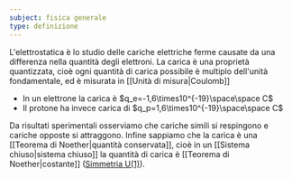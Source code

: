 ```yaml
---
subject: fisica generale
type: definizione
---
```

L'elettrostatica è lo studio delle cariche elettriche ferme causate da una differenza nella quantità degli elettroni.
La carica è una proprietà quantizzata, cioè ogni quantità di carica possibile è multiplo dell'unità fondamentale, ed è misurata in [[Unità di misura|Coulomb]]
* In un elettrone la carica è $q_e=-1,6\times10^{-19}\space\space C$
* Il protone ha invece carica di $q_p=1,6\times10^{-19}\space\space C$

Da risultati sperimentali osserviamo che cariche simili si respingono e cariche opposte si attraggono.
Infine sappiamo che la carica è una [[Teorema di Noether|quantità conservata]], cioè in un [[Sistema chiuso|sistema chiuso]] la quantità di carica è [[Teorema di Noether|costante]] ([Simmetria U(1)](https://www-th.bo.infn.it/people/bastianelli/simmetrie-fns-11.pdf)).